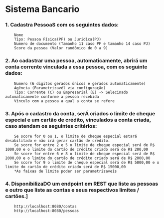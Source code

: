 # Sistema Bancario

### 1. Cadastra PessoaS com os seguintes dados:
		Nome
        Tipo: Pessoa Física(PF) ou Juridica(PJ)
        Numero de documento (Tamanho 11 caso PF e tamanho 14 caso PJ)
        Score da pessoa (Valor randômico de 0 a 9)

### 2. Ao cadastrar uma pessoa, automaticamente, abrirá um conta corrente vinculada a essa pessoa, com os seguinte dados:
        Numero (6 digitos gerados únicos e gerados automaticamente)
        Agência (Parametrizavél via configuração)
        Tipo: Corrente (C) ou Empresarial (E) -> Selecinado automaticamente conforme a pessoa recebida
        Vinculo com a pessoa a qual a conta se refere

### 3. Após o cadastro da conta, serÁ criados o limite de cheque especial e um cartão de crédito, vinculados a conta criada, caso atendam os seguintes critérios:
        Se score for 0 ou 1, o limite de cheque especial estará desabilitado e não irá gerar cartão de crédito.
        Se score for entre 2 e 5 o limite de cheque especial será de R$ 1000,00 e o limite do cartão de crédito criado será de R$ 200,00
        Se score for entre 6 e 8 o limite de cheque especial será de R$ 2000,00 e o limite do cartão de crédito criado será de R$ 2000,00
        Se score for 9 o limite de cheque especial será de R$ 5000,00 e o limite do cartão de crédito criado será de R$ 15000,00
        *As faixas de limite poder ser parametrizaveis
    
### 4. DisponibilizaDO um endpoint em REST que liste as pessoas e outro que liste as contas e seus respectivos limites / cartões.]
        http://localhost:8080/contas
        http://localhost:8080/pessoas
